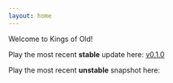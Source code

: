 ```yaml
---
layout: home 
---
```


Welcome to Kings of Old!
>
Play the most recent **stable** update here: [v0.1.0](https://helplost.github.io/kings-of-old/saveCreator.html)
>
Play the most recent **unstable** snapshot here:
